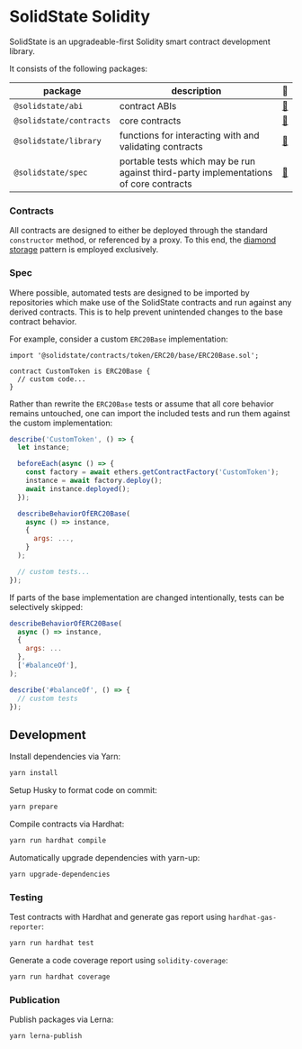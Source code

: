 # SolidState Solidity

SolidState is an upgradeable-first Solidity smart contract development library.

It consists of the following packages:

| package                 | description                                                                           | 📕                          |
| ----------------------- | ------------------------------------------------------------------------------------- | --------------------------- |
| `@solidstate/abi`       | contract ABIs                                                                         | [📖](./abi/README.md)       |
| `@solidstate/contracts` | core contracts                                                                        | [📖](./contracts/README.md) |
| `@solidstate/library`   | functions for interacting with and validating contracts                               | [📖](./lib/README.md)       |
| `@solidstate/spec`      | portable tests which may be run against third-party implementations of core contracts | [📖](./spec/README.md)      |

### Contracts

All contracts are designed to either be deployed through the standard `constructor` method, or referenced by a proxy. To this end, the [diamond storage](https://medium.com/1milliondevs/new-storage-layout-for-proxy-contracts-and-diamonds-98d01d0eadb) pattern is employed exclusively.

### Spec

Where possible, automated tests are designed to be imported by repositories which make use of the SolidState contracts and run against any derived contracts. This is to help prevent unintended changes to the base contract behavior.

For example, consider a custom `ERC20Base` implementation:

```solidity
import '@solidstate/contracts/token/ERC20/base/ERC20Base.sol';

contract CustomToken is ERC20Base {
  // custom code...
}
```

Rather than rewrite the `ERC20Base` tests or assume that all core behavior remains untouched, one can import the included tests and run them against the custom implementation:

```javascript
describe('CustomToken', () => {
  let instance;

  beforeEach(async () => {
    const factory = await ethers.getContractFactory('CustomToken');
    instance = await factory.deploy();
    await instance.deployed();
  });

  describeBehaviorOfERC20Base(
    async () => instance,
    {
      args: ...,
    }
  );

  // custom tests...
});
```

If parts of the base implementation are changed intentionally, tests can be selectively skipped:

```javascript
describeBehaviorOfERC20Base(
  async () => instance,
  {
    args: ...
  },
  ['#balanceOf'],
);

describe('#balanceOf', () => {
  // custom tests
});
```

## Development

Install dependencies via Yarn:

```bash
yarn install
```

Setup Husky to format code on commit:

```bash
yarn prepare
```

Compile contracts via Hardhat:

```bash
yarn run hardhat compile
```

Automatically upgrade dependencies with yarn-up:

```bash
yarn upgrade-dependencies
```

### Testing

Test contracts with Hardhat and generate gas report using `hardhat-gas-reporter`:

```bash
yarn run hardhat test
```

Generate a code coverage report using `solidity-coverage`:

```bash
yarn run hardhat coverage
```

### Publication

Publish packages via Lerna:

```bash
yarn lerna-publish
```
